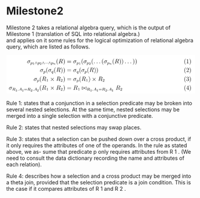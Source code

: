 # Milestone2
Milestone 2 takes a relational algebra query, which is the output of Milestone 1 
(translation of SQL into relational algebra.) <br> and applies on it some rules for the logical 
optimization of relational algebra query, which are listed as follows.<br>


![ScreenShot](https://github.com/KacemHamza97/Milestone2/blob/main/images/optimization_rules.png)

Rule 1: states that a conjunction in a selection predicate may be broken into several
nested selections. At the same time, nested selections may be merged into a single
selection with a conjunctive predicate. <br>

Rule 2: states that nested selections may swap places. <br>

Rule 3: states that a selection can be pushed down over a cross product, if it only
requires the attributes of one of the operands. In the rule as stated above, we as-
sume that predicate p only requires attributes from R 1 . (We need to consult the data
dictionary recording the name and attributes of each relation). <br>

Rule 4: describes how a selection and a cross product may be merged into a theta
join, provided that the selection predicate is a join condition. This is the case if it
compares attributes of R 1 and R 2 . <br>